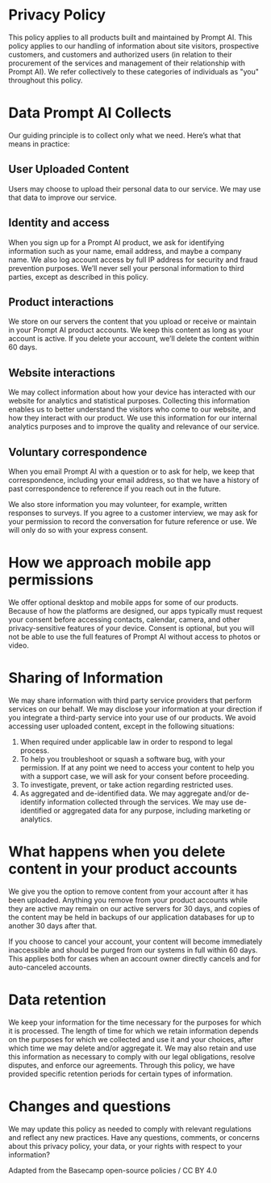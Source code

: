 # Privacy Policy

This policy applies to all products built and maintained by Prompt AI. This policy applies to our handling of information about site visitors, prospective customers, and customers and authorized users (in relation to their procurement of the services and management of their relationship with Prompt AI). We refer collectively to these categories of individuals as "you" throughout this policy.

# Data Prompt AI Collects
Our guiding principle is to collect only what we need. Here’s what that means in practice:

## User Uploaded Content
Users may choose to upload their personal data to our service. We may use that data to improve our service.

## Identity and access
When you sign up for a Prompt AI product, we ask for identifying information such as your name, email address, and maybe a company name. We also log account access by full IP address for security and fraud prevention purposes. We’ll never sell your personal information to third parties, except as described in this policy.

## Product interactions
We store on our servers the content that you upload or receive or maintain in your Prompt AI product accounts. We keep this content as long as your account is active. If you delete your account, we’ll delete the content within 60 days.

## Website interactions
We may collect information about how your device has interacted with our website for analytics and statistical purposes. Collecting this information enables us to better understand the visitors who come to our website, and how they interact with our product. We use this information for our internal analytics purposes and to improve the quality and relevance of our service.

## Voluntary correspondence
When you email Prompt AI with a question or to ask for help, we keep that correspondence, including your email address, so that we have a history of past correspondence to reference if you reach out in the future.

We also store information you may volunteer, for example, written responses to surveys. If you agree to a customer interview, we may ask for your permission to record the conversation for future reference or use. We will only do so with your express consent.

# How we approach mobile app permissions
We offer optional desktop and mobile apps for some of our products. Because of how the platforms are designed, our apps typically must request your consent before accessing contacts, calendar, camera, and other privacy-sensitive features of your device. Consent is optional, but you will not be able to use the full features of Prompt AI without access to photos or video. 

# Sharing of Information
We may share information with third party service providers that perform services on our behalf. We may disclose your information at your direction if you integrate a third-party service into your use of our products.
We avoid accessing user uploaded content, except in the following situations:
1. When required under applicable law in order to respond to legal process.
2. To help you troubleshoot or squash a software bug, with your permission. If at any point we need to access your content to help you with a support case, we will ask for your consent before proceeding.
3. To investigate, prevent, or take action regarding restricted uses. 
4. As aggregated and de-identified data. We may aggregate and/or de-identify information collected through the services. We may use de-identified or aggregated data for any purpose, including marketing or analytics.
   
# What happens when you delete content in your product accounts
We give you the option to remove content from your account after it has been uploaded. Anything you remove from your product accounts while they are active may remain on our active servers for 30 days, and copies of the content may be held in backups of our application databases for up to another 30 days after that.

If you choose to cancel your account, your content will become immediately inaccessible and should be purged from our systems in full within 60 days. This applies both for cases when an account owner directly cancels and for auto-canceled accounts. 

# Data retention
We keep your information for the time necessary for the purposes for which it is processed. The length of time for which we retain information depends on the purposes for which we collected and use it and your choices, after which time we may delete and/or aggregate it. We may also retain and use this information as necessary to comply with our legal obligations, resolve disputes, and enforce our agreements. Through this policy, we have provided specific retention periods for certain types of information.

# Changes and questions

We may update this policy as needed to comply with relevant regulations and reflect any new practices. Have any questions, comments, or concerns about this privacy policy, your data, or your rights with respect to your information?

Adapted from the Basecamp open-source policies / CC BY 4.0
